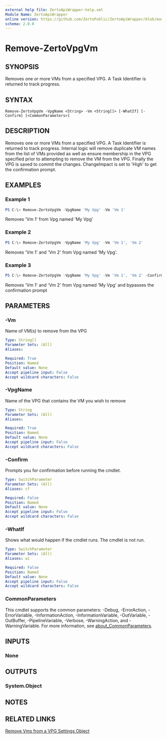```yaml
---
external help file: ZertoApiWrapper-help.xml
Module Name: ZertoApiWrapper
online version: https://github.com/ZertoPublic/ZertoApiWrapper/blob/master/docs/Resume-ZertoVpgVm.md
schema: 2.0.0
---
```


# Remove-ZertoVpgVm

## SYNOPSIS
Removes one or more VMs from a specified VPG. A Task Identifier is returned to track progress.

## SYNTAX

```
Remove-ZertoVpgVm -VpgName <String> -Vm <String[]> [-WhatIf] [-Confirm] [<CommonParameters>]
```

## DESCRIPTION
Removes one or more VMs from a specified VPG. A Task Identifier is returned to track progress. Internal logic will remove duplicate VM names from the list of VMs provided as well as ensure membership in the VPG specified prior to attempting to remove the VM from the VPG. Finally the VPG is saved to commit the changes. ChangeImpact is set to 'High' to get the confirmation prompt.

## EXAMPLES

### Example 1
```powershell
PS C:\> Remove-ZertoVpgVm -VpgName 'My Vpg' -Vm 'Vm 1'
```

Removes 'Vm 1' from Vpg named 'My Vpg'

### Example 2
```powershell
PS C:\> Remove-ZertoVpgVm -VpgName 'My Vpg' -Vm 'Vm 1', 'Vm 2'
```

Removes 'Vm 1' and 'Vm 2' from Vpg named 'My Vpg'.

### Example 3
```powershell
PS C:\> Remove-ZertoVpgVm -VpgName 'My Vpg' -Vm 'Vm 1', 'Vm 2' -Confirm:$False
```

Removes 'Vm 1' and 'Vm 2' from Vpg named 'My Vpg' and bypasses the confirmation prompt

## PARAMETERS

### -Vm
Name of VM(s) to remove from the VPG

```yaml
Type: String[]
Parameter Sets: (All)
Aliases:

Required: True
Position: Named
Default value: None
Accept pipeline input: False
Accept wildcard characters: False
```

### -VpgName
Name of the VPG that contains the VM you wish to remove

```yaml
Type: String
Parameter Sets: (All)
Aliases:

Required: True
Position: Named
Default value: None
Accept pipeline input: False
Accept wildcard characters: False
```

### -Confirm
Prompts you for confirmation before running the cmdlet.

```yaml
Type: SwitchParameter
Parameter Sets: (All)
Aliases: cf

Required: False
Position: Named
Default value: None
Accept pipeline input: False
Accept wildcard characters: False
```

### -WhatIf
Shows what would happen if the cmdlet runs.
The cmdlet is not run.

```yaml
Type: SwitchParameter
Parameter Sets: (All)
Aliases: wi

Required: False
Position: Named
Default value: None
Accept pipeline input: False
Accept wildcard characters: False
```

### CommonParameters
This cmdlet supports the common parameters: -Debug, -ErrorAction, -ErrorVariable, -InformationAction, -InformationVariable, -OutVariable, -OutBuffer, -PipelineVariable, -Verbose, -WarningAction, and -WarningVariable. For more information, see [about_CommonParameters](http://go.microsoft.com/fwlink/?LinkID=113216).

## INPUTS

### None

## OUTPUTS

### System.Object
## NOTES

## RELATED LINKS
[Remove Vms from a VPG Settings Object](https://s3.amazonaws.com/zertodownload_docs/Latest/Zerto%20Virtual%20Replication%20Zerto%20Virtual%20Manager%20(ZVM)%20-%20vSphere%20Online%20Help/content/zvr_apis/vpg_management_api.htm?tocpath=ZVR%20RESTful%20APIs%7CZerto%20APIs%7C_____20#statusapis_4057192544_1361409)
